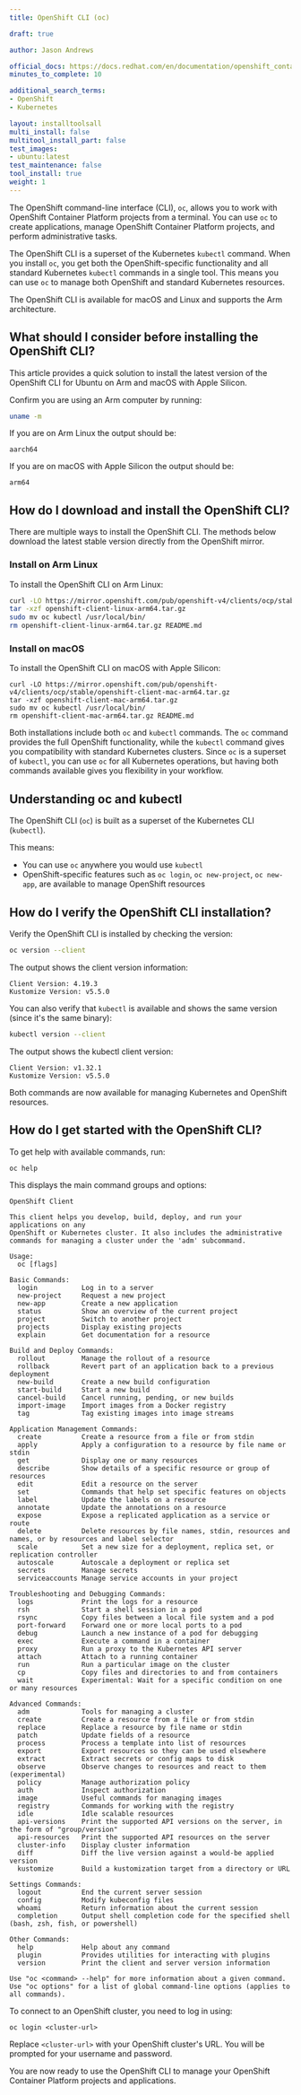 ```yaml
---
title: OpenShift CLI (oc)

draft: true

author: Jason Andrews

official_docs: https://docs.redhat.com/en/documentation/openshift_container_platform/4.18/html/cli_tools/openshift-cli-oc#cli-getting-started
minutes_to_complete: 10

additional_search_terms:
- OpenShift
- Kubernetes

layout: installtoolsall
multi_install: false
multitool_install_part: false
test_images:
- ubuntu:latest
test_maintenance: false
tool_install: true
weight: 1
---
```


The OpenShift command-line interface (CLI), `oc`, allows you to work with OpenShift Container Platform projects from a terminal. You can use `oc` to create applications, manage OpenShift Container Platform projects, and perform administrative tasks.

The OpenShift CLI is a superset of the Kubernetes `kubectl` command. When you install `oc`, you get both the OpenShift-specific functionality and all standard Kubernetes `kubectl` commands in a single tool. This means you can use `oc` to manage both OpenShift and standard Kubernetes resources.

The OpenShift CLI is available for macOS and Linux and supports the Arm architecture.

## What should I consider before installing the OpenShift CLI?

This article provides a quick solution to install the latest version of the OpenShift CLI for Ubuntu on Arm and macOS with Apple Silicon.

Confirm you are using an Arm computer by running:

```bash { target="ubuntu:latest" }
uname -m
```

If you are on Arm Linux the output should be:

```output
aarch64
```

If you are on macOS with Apple Silicon the output should be:

```output
arm64
```

## How do I download and install the OpenShift CLI?

There are multiple ways to install the OpenShift CLI. The methods below download the latest stable version directly from the OpenShift mirror.

### Install on Arm Linux

To install the OpenShift CLI on Arm Linux:

```bash { target="ubuntu:latest" }
curl -LO https://mirror.openshift.com/pub/openshift-v4/clients/ocp/stable/openshift-client-linux-arm64.tar.gz
tar -xzf openshift-client-linux-arm64.tar.gz
sudo mv oc kubectl /usr/local/bin/
rm openshift-client-linux-arm64.tar.gz README.md
```

### Install on macOS

To install the OpenShift CLI on macOS with Apple Silicon:

```console
curl -LO https://mirror.openshift.com/pub/openshift-v4/clients/ocp/stable/openshift-client-mac-arm64.tar.gz
tar -xzf openshift-client-mac-arm64.tar.gz
sudo mv oc kubectl /usr/local/bin/
rm openshift-client-mac-arm64.tar.gz README.md
```

Both installations include both `oc` and `kubectl` commands. The `oc` command provides the full OpenShift functionality, while the `kubectl` command gives you compatibility with standard Kubernetes clusters. Since `oc` is a superset of `kubectl`, you can use `oc` for all Kubernetes operations, but having both commands available gives you flexibility in your workflow.

## Understanding oc and kubectl

The OpenShift CLI (`oc`) is built as a superset of the Kubernetes CLI (`kubectl`). 

This means:

- You can use `oc` anywhere you would use `kubectl`
- OpenShift-specific features such as `oc login`, `oc new-project`, `oc new-app`, are available to manage OpenShift resources

## How do I verify the OpenShift CLI installation?

Verify the OpenShift CLI is installed by checking the version:

```bash { target="ubuntu:latest" }
oc version --client
```

The output shows the client version information:

```output
Client Version: 4.19.3
Kustomize Version: v5.5.0
```

You can also verify that `kubectl` is available and shows the same version (since it's the same binary):

```bash { target="ubuntu:latest" }
kubectl version --client
```

The output shows the kubectl client version:

```output
Client Version: v1.32.1
Kustomize Version: v5.5.0
```

Both commands are now available for managing Kubernetes and OpenShift resources.

## How do I get started with the OpenShift CLI?

To get help with available commands, run:

```console
oc help
```

This displays the main command groups and options:

```output
OpenShift Client

This client helps you develop, build, deploy, and run your applications on any
OpenShift or Kubernetes cluster. It also includes the administrative
commands for managing a cluster under the 'adm' subcommand.

Usage:
  oc [flags]

Basic Commands:
  login           Log in to a server
  new-project     Request a new project
  new-app         Create a new application
  status          Show an overview of the current project
  project         Switch to another project
  projects        Display existing projects
  explain         Get documentation for a resource

Build and Deploy Commands:
  rollout         Manage the rollout of a resource
  rollback        Revert part of an application back to a previous deployment
  new-build       Create a new build configuration
  start-build     Start a new build
  cancel-build    Cancel running, pending, or new builds
  import-image    Import images from a Docker registry
  tag             Tag existing images into image streams

Application Management Commands:
  create          Create a resource from a file or from stdin
  apply           Apply a configuration to a resource by file name or stdin
  get             Display one or many resources
  describe        Show details of a specific resource or group of resources
  edit            Edit a resource on the server
  set             Commands that help set specific features on objects
  label           Update the labels on a resource
  annotate        Update the annotations on a resource
  expose          Expose a replicated application as a service or route
  delete          Delete resources by file names, stdin, resources and names, or by resources and label selector
  scale           Set a new size for a deployment, replica set, or replication controller
  autoscale       Autoscale a deployment or replica set
  secrets         Manage secrets
  serviceaccounts Manage service accounts in your project

Troubleshooting and Debugging Commands:
  logs            Print the logs for a resource
  rsh             Start a shell session in a pod
  rsync           Copy files between a local file system and a pod
  port-forward    Forward one or more local ports to a pod
  debug           Launch a new instance of a pod for debugging
  exec            Execute a command in a container
  proxy           Run a proxy to the Kubernetes API server
  attach          Attach to a running container
  run             Run a particular image on the cluster
  cp              Copy files and directories to and from containers
  wait            Experimental: Wait for a specific condition on one or many resources

Advanced Commands:
  adm             Tools for managing a cluster
  create          Create a resource from a file or from stdin
  replace         Replace a resource by file name or stdin
  patch           Update fields of a resource
  process         Process a template into list of resources
  export          Export resources so they can be used elsewhere
  extract         Extract secrets or config maps to disk
  observe         Observe changes to resources and react to them (experimental)
  policy          Manage authorization policy
  auth            Inspect authorization
  image           Useful commands for managing images
  registry        Commands for working with the registry
  idle            Idle scalable resources
  api-versions    Print the supported API versions on the server, in the form of "group/version"
  api-resources   Print the supported API resources on the server
  cluster-info    Display cluster information
  diff            Diff the live version against a would-be applied version
  kustomize       Build a kustomization target from a directory or URL

Settings Commands:
  logout          End the current server session
  config          Modify kubeconfig files
  whoami          Return information about the current session
  completion      Output shell completion code for the specified shell (bash, zsh, fish, or powershell)

Other Commands:
  help            Help about any command
  plugin          Provides utilities for interacting with plugins
  version         Print the client and server version information

Use "oc <command> --help" for more information about a given command.
Use "oc options" for a list of global command-line options (applies to all commands).
```

To connect to an OpenShift cluster, you need to log in using:

```console
oc login <cluster-url>
```

Replace `<cluster-url>` with your OpenShift cluster's URL. You will be prompted for your username and password.

You are now ready to use the OpenShift CLI to manage your OpenShift Container Platform projects and applications.

